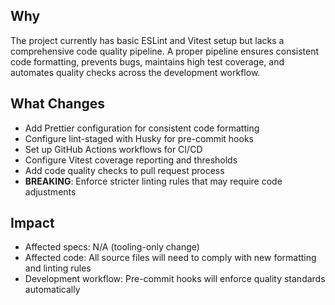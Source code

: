 ## Why
The project currently has basic ESLint and Vitest setup but lacks a comprehensive code quality pipeline. A proper pipeline ensures consistent code formatting, prevents bugs, maintains high test coverage, and automates quality checks across the development workflow.

## What Changes
- Add Prettier configuration for consistent code formatting
- Configure lint-staged with Husky for pre-commit hooks
- Set up GitHub Actions workflows for CI/CD
- Configure Vitest coverage reporting and thresholds
- Add code quality checks to pull request process
- **BREAKING**: Enforce stricter linting rules that may require code adjustments

## Impact
- Affected specs: N/A (tooling-only change)
- Affected code: All source files will need to comply with new formatting and linting rules
- Development workflow: Pre-commit hooks will enforce quality standards automatically